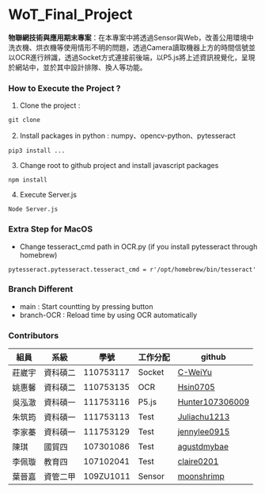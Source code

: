 # WoT_Final_Project
**物聯網技術與應用期末專案**：在本專案中將透過Sensor與Web，改善公用環境中洗衣機、烘衣機等使用情形不明的問題，透過Camera讀取機器上方的時間信號並以OCR進行辨識，透過Socket方式連接前後端，以P5.js將上述資訊視覺化，呈現於網站中，並於其中設計排隊、換人等功能。

### How to Execute the Project ?
1. Clone the project :
```
git clone 
```
2. Install packages in python : numpy、opencv-python、pytesseract
```
pip3 install ...
```
3. Change root to github project and install javascript packages
```
npm install
```
4. Execute Server.js 
```
Node Server.js
```
### Extra Step for MacOS
* Change tesseract_cmd path in OCR.py (if you install pytesseract through homebrew)
```
pytesseract.pytesseract.tesseract_cmd = r'/opt/homebrew/bin/tesseract'
```
### Branch Different
* main : Start countting by pressing button
* branch-OCR : Reload time by using OCR automatically
### Contributors
|組員|系級|學號|工作分配|github|
|-|-|-|-|-|
|莊崴宇|資科碩二|110753117| Socket | [C-WeiYu](https://github.com/C-WeiYu)|
|姚惠馨|資科碩二|110753135| OCR |[Hsin0705](https://github.com/Hsin0705)|
|吳泓澈|資科碩一|111753116|P5.js|[Hunter107306009](https://github.com/Hunter107306009)|
|朱筑筠|資科碩一|111753113|Test|[Juliachu1213](https://github.com/Juliachu1213)|
|李家蓁|資科碩一|111753129|Test|[jennylee0915](https://github.com/jennylee0915)|
|陳琪|國貿四|107301086|Test|[agustdmybae](https://github.com/agustdmybae)|
|李佩璇|教育四|107102041|Test|[claire0201](https://github.com/claire0201)|
|葉晉嘉|資管二甲|109ZU1011|Sensor|[moonshrimp](https://github.com/moonshrimp)|
